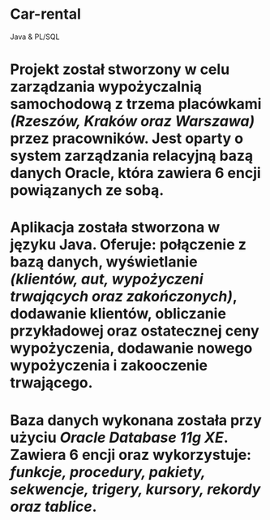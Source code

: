 # Car-rental
Java &amp; PL/SQL

#  Projekt został stworzony w celu zarządzania wypożyczalnią samochodową z trzema placówkami _(Rzeszów, Kraków oraz Warszawa)_ przez pracowników. Jest oparty o system zarządzania relacyjną bazą danych Oracle, która zawiera 6 encji powiązanych ze sobą.


#  Aplikacja została stworzona w języku Java. Oferuje: połączenie z bazą danych, wyświetlanie _(klientów, aut, wypożyczeni trwających oraz zakończonych)_, dodawanie klientów, obliczanie przykładowej oraz ostatecznej ceny wypożyczenia, dodawanie nowego wypożyczenia i zakooczenie trwającego.


#  Baza danych wykonana została przy użyciu _Oracle Database 11g XE_. Zawiera 6 encji oraz wykorzystuje: _funkcje, procedury, pakiety, sekwencje, trigery, kursory, rekordy oraz tablice_.
